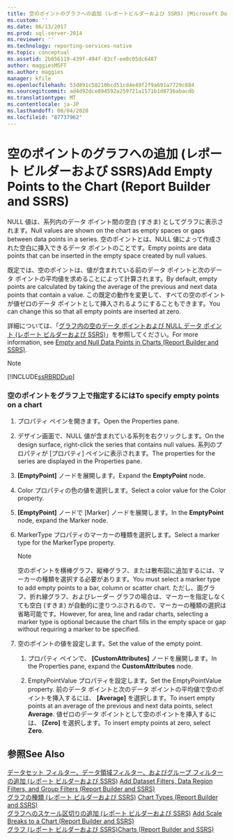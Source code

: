 ```yaml
---
title: 空のポイントのグラフへの追加 (レポートビルダーおよび SSRS) |Microsoft Docs
ms.custom: ''
ms.date: 06/13/2017
ms.prod: sql-server-2014
ms.reviewer: ''
ms.technology: reporting-services-native
ms.topic: conceptual
ms.assetid: 2b056119-439f-494f-83cf-ee0c05dc6487
author: maggiesMSFT
ms.author: maggies
manager: kfile
ms.openlocfilehash: 53d891c58210bcd51cd4e49f2f9a691a7729c884
ms.sourcegitcommit: ad4d92dce894592a259721a1571b1d8736abacdb
ms.translationtype: MT
ms.contentlocale: ja-JP
ms.lasthandoff: 08/04/2020
ms.locfileid: "87737962"
---
```

# <a name="add-empty-points-to-the-chart-report-builder-and-ssrs"></a><span data-ttu-id="29c7d-102">空のポイントのグラフへの追加 (レポート ビルダーおよび SSRS)</span><span class="sxs-lookup"><span data-stu-id="29c7d-102">Add Empty Points to the Chart (Report Builder and SSRS)</span></span>
  <span data-ttu-id="29c7d-103">NULL 値は、系列内のデータ ポイント間の空白 (すきま) としてグラフに表示されます。</span><span class="sxs-lookup"><span data-stu-id="29c7d-103">Null values are shown on the chart as empty spaces or gaps between data points in a series.</span></span> <span data-ttu-id="29c7d-104">空のポイントとは、NULL 値によって作成された空白に挿入できるデータ ポイントのことです。</span><span class="sxs-lookup"><span data-stu-id="29c7d-104">Empty points are data points that can be inserted in the empty space created by null values.</span></span>  
  
 <span data-ttu-id="29c7d-105">既定では、空のポイントは、値が含まれている前のデータ ポイントと次のデータ ポイントの平均値を求めることによって計算されます。</span><span class="sxs-lookup"><span data-stu-id="29c7d-105">By default, empty points are calculated by taking the average of the previous and next data points that contain a value.</span></span> <span data-ttu-id="29c7d-106">この既定の動作を変更して、すべての空のポイントが値ゼロのデータ ポイントとして挿入されるようにすることもできます。</span><span class="sxs-lookup"><span data-stu-id="29c7d-106">You can change this so that all empty points are inserted at zero.</span></span>  
  
 <span data-ttu-id="29c7d-107">詳細については、「[グラフ内の空のデータ ポイントおよび NULL データ ポイント &#40;レポート ビルダーおよび SSRS&#41;](charts-report-builder-and-ssrs.md)」を参照してください。</span><span class="sxs-lookup"><span data-stu-id="29c7d-107">For more information, see [Empty and Null Data Points in Charts &#40;Report Builder and SSRS&#41;](charts-report-builder-and-ssrs.md).</span></span>  
  
> [!NOTE]  
>  [!INCLUDE[ssRBRDDup](../../includes/ssrbrddup-md.md)]  
  
### <a name="to-specify-empty-points-on-a-chart"></a><span data-ttu-id="29c7d-108">空のポイントをグラフ上で指定するには</span><span class="sxs-lookup"><span data-stu-id="29c7d-108">To specify empty points on a chart</span></span>  
  
1.  <span data-ttu-id="29c7d-109">プロパティ ペインを開きます。</span><span class="sxs-lookup"><span data-stu-id="29c7d-109">Open the Properties pane.</span></span>  
  
2.  <span data-ttu-id="29c7d-110">デザイン画面で、NULL 値が含まれている系列を右クリックします。</span><span class="sxs-lookup"><span data-stu-id="29c7d-110">On the design surface, right-click the series that contains null values.</span></span> <span data-ttu-id="29c7d-111">系列のプロパティが [プロパティ] ペインに表示されます。</span><span class="sxs-lookup"><span data-stu-id="29c7d-111">The properties for the series are displayed in the Properties pane.</span></span>  
  
3.  <span data-ttu-id="29c7d-112">**[EmptyPoint]** ノードを展開します。</span><span class="sxs-lookup"><span data-stu-id="29c7d-112">Expand the **EmptyPoint** node.</span></span>  
  
4.  <span data-ttu-id="29c7d-113">Color プロパティの色の値を選択します。</span><span class="sxs-lookup"><span data-stu-id="29c7d-113">Select a color value for the Color property.</span></span>  
  
5.  <span data-ttu-id="29c7d-114">**[EmptyPoint]** ノードで [Marker] ノードを展開します。</span><span class="sxs-lookup"><span data-stu-id="29c7d-114">In the **EmptyPoint** node, expand the Marker node.</span></span>  
  
6.  <span data-ttu-id="29c7d-115">MarkerType プロパティのマーカーの種類を選択します。</span><span class="sxs-lookup"><span data-stu-id="29c7d-115">Select a marker type for the MarkerType property.</span></span>  
  
    > [!NOTE]  
    >  <span data-ttu-id="29c7d-116">空のポイントを横棒グラフ、縦棒グラフ、または散布図に追加するには、マーカーの種類を選択する必要があります。</span><span class="sxs-lookup"><span data-stu-id="29c7d-116">You must select a marker type to add empty points to a bar, column or scatter chart.</span></span> <span data-ttu-id="29c7d-117">ただし、面グラフ、折れ線グラフ、およびレーダー グラフの場合は、マーカーを指定しなくても空白 (すきま) が自動的に塗りつぶされるので、マーカーの種類の選択は省略可能です。</span><span class="sxs-lookup"><span data-stu-id="29c7d-117">However, for area, line and radar charts, selecting a marker type is optional because the chart fills in the empty space or gap without requiring a marker to be specified.</span></span>  
  
7.  <span data-ttu-id="29c7d-118">空のポイントの値を設定します。</span><span class="sxs-lookup"><span data-stu-id="29c7d-118">Set the value of the empty point.</span></span>  
  
    1.  <span data-ttu-id="29c7d-119">プロパティ ペインで、 **[CustomAttributes]** ノードを展開します。</span><span class="sxs-lookup"><span data-stu-id="29c7d-119">In the Properties pane, expand the **CustomAttributes** node.</span></span>  
  
    2.  <span data-ttu-id="29c7d-120">EmptyPointValue プロパティを設定します。</span><span class="sxs-lookup"><span data-stu-id="29c7d-120">Set the EmptyPointValue property.</span></span> <span data-ttu-id="29c7d-121">前のデータ ポイントと次のデータ ポイントの平均値で空のポイントを挿入するには、 **[Average]** を選択します。</span><span class="sxs-lookup"><span data-stu-id="29c7d-121">To insert empty points at an average of the previous and next data points, select **Average**.</span></span> <span data-ttu-id="29c7d-122">値ゼロのデータ ポイントとして空のポイントを挿入するには、 **[Zero]** を選択します。</span><span class="sxs-lookup"><span data-stu-id="29c7d-122">To insert empty points at zero, select **Zero**.</span></span>  
  
## <a name="see-also"></a><span data-ttu-id="29c7d-123">参照</span><span class="sxs-lookup"><span data-stu-id="29c7d-123">See Also</span></span>  
 <span data-ttu-id="29c7d-124">[データセット フィルター、データ領域フィルター、およびグループ フィルターの追加 (レポート ビルダーおよび SSRS)](add-dataset-filters-data-region-filters-and-group-filters.md) </span><span class="sxs-lookup"><span data-stu-id="29c7d-124">[Add Dataset Filters, Data Region Filters, and Group Filters &#40;Report Builder and SSRS&#41;](add-dataset-filters-data-region-filters-and-group-filters.md) </span></span>  
 <span data-ttu-id="29c7d-125">[グラフの種類 &#40;レポート ビルダーおよび SSRS&#41;](chart-types-report-builder-and-ssrs.md) </span><span class="sxs-lookup"><span data-stu-id="29c7d-125">[Chart Types &#40;Report Builder and SSRS&#41;](chart-types-report-builder-and-ssrs.md) </span></span>  
 <span data-ttu-id="29c7d-126">[グラフへのスケール区切りの追加 &#40;レポート ビルダーおよび SSRS&#41;](add-scale-breaks-to-a-chart-report-builder-and-ssrs.md) </span><span class="sxs-lookup"><span data-stu-id="29c7d-126">[Add Scale Breaks to a Chart &#40;Report Builder and SSRS&#41;](add-scale-breaks-to-a-chart-report-builder-and-ssrs.md) </span></span>  
 [<span data-ttu-id="29c7d-127">グラフ &#40;レポート ビルダーおよび SSRS&#41;</span><span class="sxs-lookup"><span data-stu-id="29c7d-127">Charts &#40;Report Builder and SSRS&#41;</span></span>](charts-report-builder-and-ssrs.md)  
  
  
